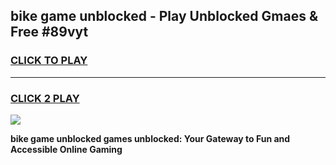 
## bike game unblocked - Play Unblocked Gmaes & Free #89vyt
<h3>
<a href="https://premium.freeplayer.one?title=bike_game_unblocked&ref=01M">CLICK TO PLAY</a></h3>
<hr>

<h3>
<a href="https://premium.freeplayer.one?title=bike_game_unblocked&ref=01M">CLICK 2 PLAY</a>
  
</h3>

<a href="https://premium.freeplayer.one?title=bike_game_unblocked&ref=01M"><img src="https://clearcache.store/games.png"></a>


**bike game unblocked games unblocked: Your Gateway to Fun and Accessible Online Gaming**
